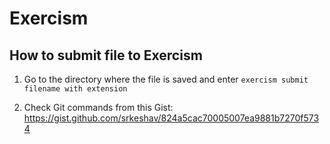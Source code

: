# Exercism

## How to submit file to Exercism

1. Go to the directory where the file is saved and enter
`exercism submit filename with extension`

2. Check Git commands from this Gist: https://gist.github.com/srkeshav/824a5cac70005007ea9881b7270f5734
